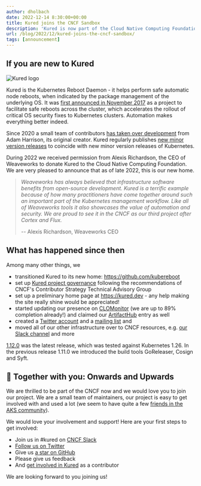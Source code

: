 ```yaml
---
author: dholbach
date: 2022-12-14 8:30:00+00:00
title: Kured joins the CNCF Sandbox
description: 'Kured is now part of the Cloud Native Computing Foundation!'
url: /blog/2022/12/kured-joins-the-cncf-sandbox/
tags: [announcement]
---
```


## If you are new to Kured

<div class="w-25 pr-5">
  <img class="img-fluid float-left" src="/img/kured.png" alt="Kured logo" />
</div>

Kured is the Kubernetes Reboot Daemon - it helps perform safe automatic
node reboots, when indicated by the package management of the underlying
OS. It was [first announced in November
2017](https://www.weave.works/blog/announcing-kured-a-kubernetes-reboot-daemon)
as a project to facilitate safe reboots across the cluster, which
accelerates the rollout of critical OS security fixes to Kubernetes
clusters. Automation makes everything better indeed.

Since 2020 a small team of contributors [has taken over
development](https://www.weave.works/blog/one-year-kured-kubernetes-reboot-daemon)
from Adam Harrison, its original creator. Kured regularly publishes
[new minor version releases](/docs/installation/) to coincide
with new minor version releases of Kubernetes.

During 2022 we received permission from Alexis Richardson, the CEO of
Weaveworks to donate Kured to the Cloud Native Computing Foundation. We
are very pleased to announce that as of late 2022, this is our new home.

> *Weaveworks has always believed that infrastructure software benefits
> from open-source development. Kured is a terrific example because of
> how many practitioners have come together around such an important
> part of the Kubernetes management workflow. Like all of Weaveworks
> tools it also showcases the value of automation and security. We are
> proud to see it in the CNCF as our third project after Cortex and
> Flux.*
>
> -- Alexis Richardson, Weaveworks CEO

## What has happened since then

Among many other things, we

- transitioned Kured to its new home: <https://github.com/kubereboot>
- set up [Kured project
  governance](https://github.com/kubereboot/kured/blob/main/GOVERNANCE.md)
  following the recommendations of CNCF's Contributor Strategy
  Technical Advisory Group
- set up a preliminary home page at <https://kured.dev> - any help
  making the site really shine would be appreciated!
- started updating our presence on
  [CLOMonitor](https://clomonitor.io/projects/cncf/kured)
  (we are up to 89% completion already!) and claimed our
  [ArtifactHub](https://artifacthub.io/packages/helm/kured/kured)
  entry as well
- created a [Twitter account](https://twitter.com/kubereboot) and a
  [mailing list](https://lists.cncf.io/g/cncf-kured-dev) and
- moved all of our other infrastructure over to CNCF resources, e.g.
  [our Slack channel](https://cloud-native.slack.com/archives/kured)
  and more

[1.12.0](https://github.com/kubereboot/kured/releases/tag/1.12.0)
was the latest release, which was tested against Kubernetes 1.26. In the
previous release 1.11.0 we introduced the build tools GoReleaser, Cosign
and Syft.

## 💖 Together with you: Onwards and Upwards

We are thrilled to be part of the CNCF now and we would love you to join
our project. We are a small team of maintainers, our project is easy to
get involved with and used a lot (we seem to have quite a few [friends
in the AKS
community](https://learn.microsoft.com/en-us/azure/aks/node-updates-kured)).

We would love your involvement and support! Here are your first steps to
get involved:

- Join us in \#kured on [CNCF Slack](https://slack.cncf.io)
- [Follow us on Twitter](https://twitter.com/kubereboot)
- Give us [a star on GitHub](https://github.com/kubereboot/kured)
- Please give us feedback
- And [get involved in Kured](/docs/development/) as a contributor

We are looking forward to you joining us!
